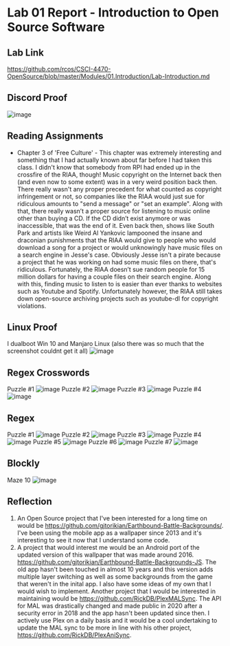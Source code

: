 # Lab 01 Report - Introduction to Open Source Software
## Lab Link
https://github.com/rcos/CSCI-4470-OpenSource/blob/master/Modules/01.Introduction/Lab-Introduction.md

## Discord Proof
![image](https://user-images.githubusercontent.com/97559953/170726616-74175f21-1b95-4d85-aa29-ad0f2ca99fd6.png)

## Reading Assignments

- Chapter 3 of 'Free Culture' - 
This chapter was extremely interesting and something that I had actually known about far before I had taken this class. I didn't know that somebody from RPI had ended up in the crossfire of the RIAA, though! Music copyright on the Internet back then (and even now to some extent) was in a very weird position back then. There really wasn't any proper precedent for what counted as copyright infringement or not, so companies like the RIAA would just sue for ridiculous amounts to "send a message" or "set an example". Along with that, there really wasn’t a proper source for listening to music online other than buying a CD. If the CD didn’t exist anymore or was inaccessible, that was the end of it. Even back then, shows like South Park and artists like Weird Al Yankovic lampooned the insane and draconian punishments that the RIAA would give to people who would download a song for a project or would unknowingly have music files on a search engine in Jesse's case. Obviously Jesse isn't a pirate because a project that he was working on had some music files on there, that's ridiculous. Fortunately, the RIAA doesn’t sue random people for 15 million dollars for having a couple files on their search engine. Along with this, finding music to listen to is easier than ever thanks to websites such as Youtube and Spotify. Unfortunately however, the RIAA still takes down open-source archiving projects such as youtube-dl for copyright violations.

## Linux Proof
I dualboot Win 10 and Manjaro Linux (also there was so much that the screenshot couldnt get it all)
![image](https://user-images.githubusercontent.com/97559953/171055002-973f2df5-9a60-460e-9a8d-692b30bfb49e.png)

## Regex Crosswords
Puzzle #1
![image](https://user-images.githubusercontent.com/97559953/171054139-000be4cb-d735-47b9-8f3a-a9130045933e.png)
Puzzle #2
![image](https://user-images.githubusercontent.com/97559953/171054176-435ba318-3e19-4478-a9d4-d53ff5dbd877.png)
Puzzle #3
![image](https://user-images.githubusercontent.com/97559953/171054217-00e27a37-97e2-48d8-86d3-8b9fcada884f.png)
Puzzle #4
![image](https://user-images.githubusercontent.com/97559953/171054255-9b3843ec-6767-4c0c-aac2-446d0d4c14cb.png)


## Regex
Puzzle #1
![image](https://user-images.githubusercontent.com/97559953/170738577-0d054f41-5293-4829-80ac-705529584b44.png)
Puzzle #2
![image](https://user-images.githubusercontent.com/97559953/170739475-d181bc16-946c-4aca-a829-4844d630cc31.png)
Puzzle #3
![image](https://user-images.githubusercontent.com/97559953/170740170-9c8dc41c-cdac-45ba-9c4a-64c81a6cce08.png)
Puzzle #4
![image](https://user-images.githubusercontent.com/97559953/170740235-18ff94c9-22b9-42f3-910b-630b9196b42a.png)
Puzzle #5
![image](https://user-images.githubusercontent.com/97559953/170740353-a5847f31-3123-41cc-81ed-0bc6644c602c.png)
Puzzle #6
![image](https://user-images.githubusercontent.com/97559953/170741512-53b6d3ac-ad0b-4408-937d-f55802a8d4e1.png)
Puzzle #7
![image](https://user-images.githubusercontent.com/97559953/170741577-94ca4c35-cbdf-4dba-9da3-0d34cfe056dd.png)


## Blockly
Maze 10
![image](https://user-images.githubusercontent.com/97559953/170731306-0d6da900-0a4b-49b8-ae21-4b4e685a56d9.png)


## Reflection
1. An Open Source project that I've been interested for a long time on would be https://github.com/gjtorikian/Earthbound-Battle-Backgrounds/. I've been using the mobile app as a wallpaper since 2013 and it's interesting to see it now that I understand some code.
2. A project that would interest me would be an Android port of the updated version of this wallpaper that was made around 2016. https://github.com/gjtorikian/Earthbound-Battle-Backgrounds-JS. The old app hasn't been touched in almost 10 years and this version adds multiple layer switching as well as some backgrounds from the game that weren't in the inital app. I also have some ideas of my own that I would wish to implement. Another project that I would be interested in maintaining would be https://github.com/RickDB/PlexMALSync. The API for MAL was drastically changed and made public in 2020 after a security error in 2018 and the app hasn't been updated since then. I actively use Plex on a daily basis and it would be a cool undertaking to update the MAL sync to be more in line with his other project, https://github.com/RickDB/PlexAniSync.
